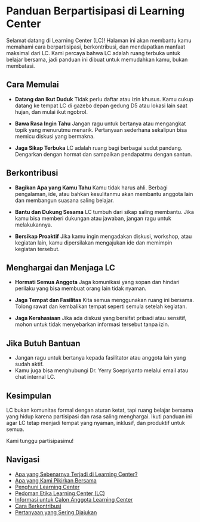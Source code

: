 # Panduan Berpartisipasi di Learning Center

Selamat datang di Learning Center (LC)! Halaman ini akan membantu kamu memahami cara berpartisipasi, berkontribusi, dan mendapatkan manfaat maksimal dari LC. Kami percaya bahwa LC adalah ruang terbuka untuk belajar bersama, jadi panduan ini dibuat untuk memudahkan kamu, bukan membatasi.

## Cara Memulai

- **Datang dan Ikut Duduk**
  Tidak perlu daftar atau izin khusus. Kamu cukup datang ke tempat LC di gazebo depan gedung D5 atau lokasi lain saat hujan, dan mulai ikut ngobrol.

- **Bawa Rasa Ingin Tahu**
  Jangan ragu untuk bertanya atau mengangkat topik yang menurutmu menarik. Pertanyaan sederhana sekalipun bisa memicu diskusi yang bermakna.

- **Jaga Sikap Terbuka**
  LC adalah ruang bagi berbagai sudut pandang. Dengarkan dengan hormat dan sampaikan pendapatmu dengan santun.

## Berkontribusi

- **Bagikan Apa yang Kamu Tahu**
  Kamu tidak harus ahli. Berbagi pengalaman, ide, atau bahkan kesulitanmu akan membantu anggota lain dan membangun suasana saling belajar.

- **Bantu dan Dukung Sesama**
  LC tumbuh dari sikap saling membantu. Jika kamu bisa memberi dukungan atau jawaban, jangan ragu untuk melakukannya.

- **Bersikap Proaktif**
  Jika kamu ingin mengadakan diskusi, workshop, atau kegiatan lain, kamu dipersilakan mengajukan ide dan memimpin kegiatan tersebut.

## Menghargai dan Menjaga LC

- **Hormati Semua Anggota**
  Jaga komunikasi yang sopan dan hindari perilaku yang bisa membuat orang lain tidak nyaman.

- **Jaga Tempat dan Fasilitas**
  Kita semua menggunakan ruang ini bersama. Tolong rawat dan kembalikan tempat seperti semula setelah kegiatan.

- **Jaga Kerahasiaan**
  Jika ada diskusi yang bersifat pribadi atau sensitif, mohon untuk tidak menyebarkan informasi tersebut tanpa izin.

## Jika Butuh Bantuan

- Jangan ragu untuk bertanya kepada fasilitator atau anggota lain yang sudah aktif.
- Kamu juga bisa menghubungi Dr. Yerry Soepriyanto melalui email atau chat internal LC.

## Kesimpulan

LC bukan komunitas formal dengan aturan ketat, tapi ruang belajar bersama yang hidup karena partisipasi dan rasa saling menghargai. Ikuti panduan ini agar LC tetap menjadi tempat yang nyaman, inklusif, dan produktif untuk semua.

Kami tunggu partisipasimu!

## Navigasi

- [Apa yang Sebenarnya Terjadi di Learning Center?](aktivitas.md)
- [Apa yang Kami Pikirkan Bersama](pikiran.md)
- [Penghuni Learning Center](manusia.md)
- [Pedoman Etika Learning Center (LC)](etika.md)
- [Informasi untuk Calon Anggota Learning Center](prospek.md)
- [Cara Berkontribusi](pedoman.md)
- [Pertanyaan yang Sering Diajukan](sering-ditanya.md)
